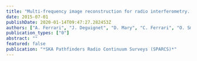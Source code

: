 ```yaml
---
title: "Multi-frequency image reconstruction for radio interferometry. A regularized inverse problem approach"
date: 2015-07-01
publishDate: 2020-01-14T09:47:27.282453Z
authors: ["A. Ferrari", "J. Deguignet", "D. Mary", "C. Ferrari", "O. Smirnov"]
publication_types: ["0"]
abstract: ""
featured: false
publication: "*SKA Pathfinders Radio Continuum Surveys (SPARCS)*"
---
```


